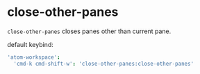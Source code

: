# close-other-panes

`close-other-panes` closes panes other than current pane.

default keybind:

```cson
'atom-workspace':
  'cmd-k cmd-shift-w': 'close-other-panes:close-other-panes'
```
